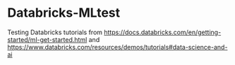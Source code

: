 # Databricks-MLtest
Testing Databricks tutorials from https://docs.databricks.com/en/getting-started/ml-get-started.html and https://www.databricks.com/resources/demos/tutorials#data-science-and-ai

